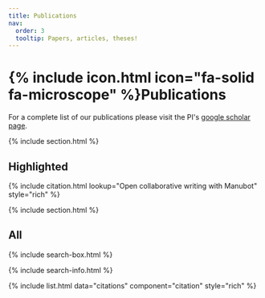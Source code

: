 ```yaml
---
title: Publications
nav:
  order: 3
  tooltip: Papers, articles, theses!
---
```


# {% include icon.html icon="fa-solid fa-microscope" %}Publications

For a complete list of our publications please visit the PI's [google scholar page](https://scholar.google.com/citations?user=S4Pgrb8AAAAJ).

{% include section.html %}

## Highlighted

{% include citation.html lookup="Open collaborative writing with Manubot" style="rich" %}

{% include section.html %}

## All

{% include search-box.html %}

{% include search-info.html %}

{% include list.html data="citations" component="citation" style="rich" %}
